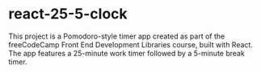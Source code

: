 # react-25-5-clock
This project is a Pomodoro-style timer app created as part of the freeCodeCamp Front End Development Libraries course, built with React. The app features a 25-minute work timer followed by a 5-minute break timer. 
